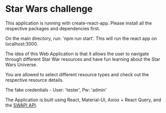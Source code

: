 # Star Wars challenge

This application is running with create-react-app. Please install all the respective packages and dependencies first. 

On the main directory, run: 'npm run start'.
This will run the react app on localhost:3000.

The idea of this Web Application is that it allows the user to navigate through different Star War resources and have fun learning about the Star Wars Universe.

You are allowed to select different resource types and check out the respective resource details.

The fake credentials - User: 'tester', Pw: 'admin'

The Application is built using React, Material-UI, Axios + React Query, and the [SWAPI API](https://swapi.dev/ "navigate to the API").
